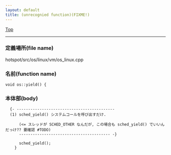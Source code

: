 ```yaml
---
layout: default
title: (unrecognied function)(FIXME!)
---
```

[Top](../index.html)

--- 
### 定義場所(file name)
hotspot/src/os/linux/vm/os_linux.cpp

### 名前(function name)
```
void os::yield() {
```

### 本体部(body)
```
  {- -------------------------------------------
  (1) sched_yield() システムコールを呼び出すだけ.
  
      (<= スレッドが SCHED_OTHER なんだが, この場合も sched_yield() でいいんだっけ?? 要確認 #TODO)
      ---------------------------------------- -}

	  sched_yield();
	}
	
```


